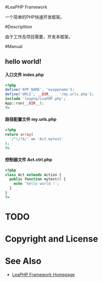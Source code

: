 #LeaPHP Framework

一个简单的PHP快速开发框架。

#Descripttion

由于工作及项目需要，开发本框架。

#Manual
## hello world!

#### 入口文件 index.php
```php
<?php
define('APP_NAME', 'myappname');
define('URLS', __DIR__ . '/my.urls.php');
include 'leaphp/LeaPHP.php';
App::run(__DIR__);
?>
```

#### 路径配置文件 my.urls.php
```php
<?php
return array(
  '/^\/?$/' => 'Act.mytest'
);
?>
```

#### 控制器文件 Act.ctrl.php
```php
<?php
class Act extends Action {
  public function mytest() {
    echo 'hello world !';
  }
}
?>
```

TODO
====

Copyright and License
====

See Also
====
* [LeaPHP Framework Homepage](http://leaphp.net)
